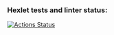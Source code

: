 ### Hexlet tests and linter status:
[![Actions Status](https://github.com/AndryushchenkoAnton/frontend-project-11/workflows/hexlet-check/badge.svg)](https://github.com/AndryushchenkoAnton/frontend-project-11/actions)
